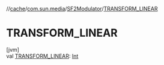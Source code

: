 //[cache](../../../index.md)/[com.sun.media](../index.md)/[SF2Modulator](index.md)/[TRANSFORM_LINEAR](-t-r-a-n-s-f-o-r-m_-l-i-n-e-a-r.md)

# TRANSFORM_LINEAR

[jvm]\
val [TRANSFORM_LINEAR](-t-r-a-n-s-f-o-r-m_-l-i-n-e-a-r.md): [Int](https://kotlinlang.org/api/latest/jvm/stdlib/kotlin/-int/index.html)
